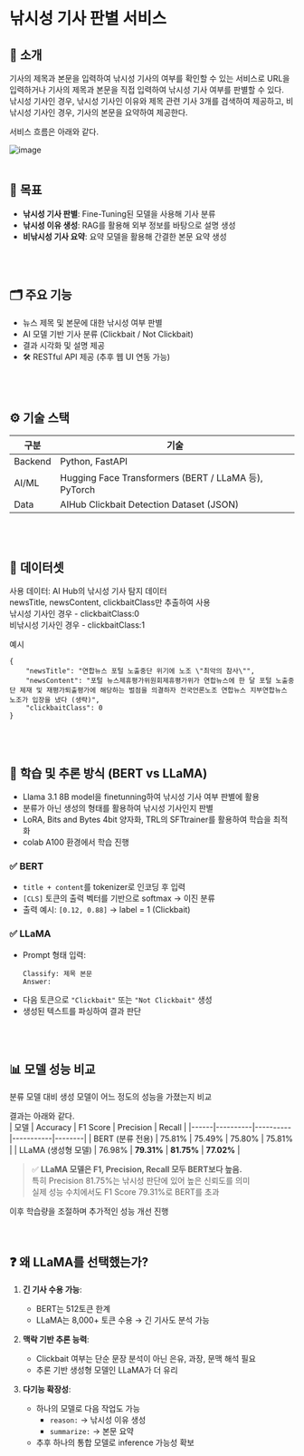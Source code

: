 # 낚시성 기사 판별 서비스
## 📘 소개  
기사의 제목과 본문을 입력하여 낚시성 기사의 여부를 확인할 수 있는 서비스로 URL을 입력하거나 기사의 제목과 본문을 직접 입력하여 낚시성 기사 여부를 판별할 수 있다.  
낚시성 기사인 경우, 낚시성 기사인 이유와 제목 관련 기사 3개를 검색하여 제공하고, 비낚시성 기사인 경우, 기사의 본문을 요약하여 제공한다. 
<br>

서비스 흐름은 아래와 같다.  

![image](https://github.com/user-attachments/assets/daf28828-3a9d-4270-b5c7-62934dad56d2)
<br>
<br>

## 🎯 목표
- **낚시성 기사 판별**: Fine-Tuning된 모델을 사용해 기사 분류  
- **낚시성 이유 생성**: RAG를 활용해 외부 정보를 바탕으로 설명 생성  
- **비낚시성 기사 요약**: 요약 모델을 활용해 간결한 본문 요약 생성  

<br>
<br>

## 🗂️ 주요 기능

-  뉴스 제목 및 본문에 대한 낚시성 여부 판별  
-  AI 모델 기반 기사 분류 (Clickbait / Not Clickbait)  
-  결과 시각화 및 설명 제공  
- 🛠 RESTful API 제공 (추후 웹 UI 연동 가능)  
<br>
<br>

## ⚙️ 기술 스택

| 구분 | 기술 |
|------|------|
| Backend | Python, FastAPI |
| AI/ML | Hugging Face Transformers (BERT / LLaMA 등), PyTorch |
| Data | AIHub Clickbait Detection Dataset (JSON) |
<br>
<br>

## 🧾 데이터셋
사용 데이터: AI Hub의 낚시성 기사 탐지 데이터  
newsTitle, newsContent, clickbaitClass만 추출하여 사용  
낚시성 기사인 경우 - clickbaitClass:0  
비낚시성 기사인 경우 - clickbaitClass:1
<br>

예시
```
{
    "newsTitle": "연합뉴스 포털 노출중단 위기에 노조 \"최악의 참사\"",
    "newsContent": "포털 뉴스제휴평가위원회제휴평가위가 연합뉴스에 한 달 포털 노출중단 제재 및 재평가퇴출평가에 해당하는 벌점을 의결하자 전국언론노조 연합뉴스 지부연합뉴스 노조가 입장을 냈다 (생략)",
    "clickbaitClass": 0
}
```
<br>
<br>

## 🔬 학습 및 추론 방식 (BERT vs LLaMA)

- Llama 3.1 8B model을 finetunning하여 낚시성 기사 여부 판별에 활용  
- 분류가 아닌 생성의 형태를 활용하여 낚시성 기사인지 판별  
- LoRA, Bits and Bytes 4bit 양자화, TRL의 SFTtrainer를 활용하여 학습을 최적화  
- colab A100 환경에서 학습 진행

### ✅ BERT  
- `title + content`를 tokenizer로 인코딩 후 입력  
- `[CLS]` 토큰의 출력 벡터를 기반으로 softmax → 이진 분류  
- 출력 예시: `[0.12, 0.88]` → label = 1 (Clickbait)

### ✅ LLaMA  
- Prompt 형태 입력:  
  ```
  Classify: 제목 본문  
  Answer:
  ```
- 다음 토큰으로 `"Clickbait"` 또는 `"Not Clickbait"` 생성  
- 생성된 텍스트를 파싱하여 결과 판단  

<br>
<br>
  
## 📊 모델 성능 비교  
분류 모델 대비 생성 모델이 어느 정도의 성능을 가졌는지 비교

결과는 아래와 같다.  
| 모델 | Accuracy | F1 Score | Precision | Recall |
|------|----------|----------|-----------|--------|
| BERT (분류 전용) | 75.81% | 75.49% | 75.80% | 75.81% |
| LLaMA (생성형 모델) | 76.98% | **79.31%** | **81.75%** | **77.02%** |

> ✅ **LLaMA 모델은 F1, Precision, Recall 모두 BERT보다 높음.**  
> 특히 Precision 81.75%는 낚시성 판단에 있어 높은 신뢰도를 의미  
> 실제 성능 수치에서도 F1 Score 79.31%로 BERT를 초과


이후 학습량을 조절하며 추가적인 성능 개선 진행
<br>
<br>
<br>

## ❓ 왜 LLaMA를 선택했는가?

1. **긴 기사 수용 가능**:  
   - BERT는 512토큰 한계  
   - LLaMA는 8,000+ 토큰 수용 → 긴 기사도 분석 가능  

2. **맥락 기반 추론 능력**:  
   - Clickbait 여부는 단순 문장 분석이 아닌 은유, 과장, 문맥 해석 필요  
   - 추론 기반 생성형 모델인 LLaMA가 더 유리  

3. **다기능 확장성**:  
   - 하나의 모델로 다음 작업도 가능  
     - `reason:` → 낚시성 이유 생성  
     - `summarize:` → 본문 요약  
   - 추후 하나의 통합 모델로 inference 가능성 확보 
